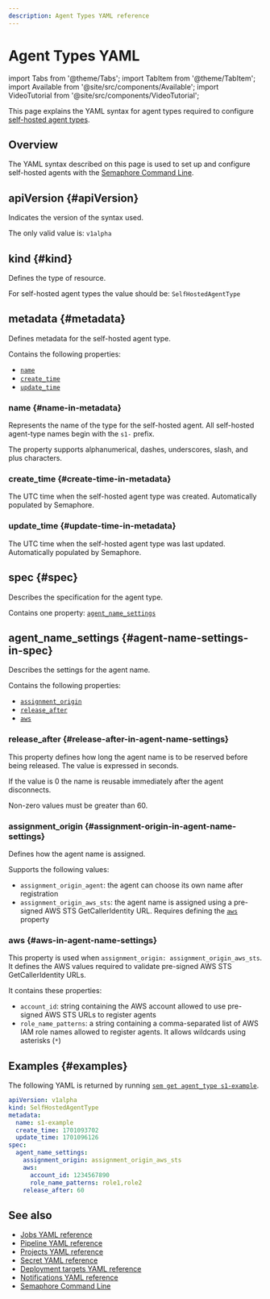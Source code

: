 ```yaml
---
description: Agent Types YAML reference
---
```


# Agent Types YAML

import Tabs from '@theme/Tabs';
import TabItem from '@theme/TabItem';
import Available from '@site/src/components/Available';
import VideoTutorial from '@site/src/components/VideoTutorial';

This page explains the YAML syntax for agent types required to configure [self-hosted agent types](../using-semaphore/self-hosted).

## Overview

The YAML syntax described on this page is used to set up and configure self-hosted agents with the [Semaphore Command Line](./semaphore-cli#sem-get-agents).

## apiVersion {#apiVersion}

Indicates the version of the syntax used.

The only valid value is: `v1alpha`

## kind {#kind}

Defines the type of resource.

For self-hosted agent types the value should be: `SelfHostedAgentType`

## metadata {#metadata}

Defines metadata for the self-hosted agent type.

Contains the following properties:

- [`name`](#name-in-metadata)
- [`create_time`](#create-time-in-metadata)
- [`update_time`](#update-time-in-metadata)

### name {#name-in-metadata}

Represents the name of the type for the self-hosted agent. All self-hosted agent-type names begin with the `s1-` prefix.

The property supports alphanumerical, dashes, underscores, slash, and plus characters.

### create_time {#create-time-in-metadata}

The UTC time when the self-hosted agent type was created. Automatically populated by Semaphore.

### update_time {#update-time-in-metadata}

The UTC time when the self-hosted agent type was last updated. Automatically populated by Semaphore.

## spec {#spec}

Describes the specification for the agent type.

Contains one property: [`agent_name_settings`](#agent-name-settings-in-spec)

## agent_name_settings {#agent-name-settings-in-spec}

Describes the settings for the agent name.

Contains the following properties:

- [`assignment_origin`](#assignment-origin-in-agent-name-settings)
- [`release_after`](#release-after-in-agent-name-settings)
- [`aws`](#aws-in-agent-name-settings)


### release_after {#release-after-in-agent-name-settings}

This property defines how long the agent name is to be reserved before being released. The value is expressed in seconds.

If the value is 0 the name is reusable immediately after the agent disconnects.

Non-zero values must be greater than 60.

### assignment_origin {#assignment-origin-in-agent-name-settings}

Defines how the agent name is assigned.

Supports the following values:

- `assignment_origin_agent`: the agent can choose its own name after registration
- `assignment_origin_aws_sts`: the agent name is assigned using a pre-signed AWS STS GetCallerIdentity URL. Requires defining the [`aws`](#aws-in-agent-name-settings) property

### aws {#aws-in-agent-name-settings}

This property is used when `assignment_origin: assignment_origin_aws_sts`. It defines the AWS values required to validate pre-signed AWS STS GetCallerIdentity URLs.

It contains these properties:

- `account_id`: string containing the AWS account allowed to use pre-signed AWS STS URLs to register agents
- `role_name_patterns`: a string containing a comma-separated list of AWS IAM role names allowed to register agents. It allows wildcards using asterisks (`*`)

## Examples {#examples}

The following YAML is returned by running [`sem get agent_type s1-example`](./semaphore-cli#sem-get-agent-types-props).

```yaml title="Example"
apiVersion: v1alpha
kind: SelfHostedAgentType
metadata:
  name: s1-example
  create_time: 1701093702
  update_time: 1701096126
spec:
  agent_name_settings:
    assignment_origin: assignment_origin_aws_sts
    aws:
      account_id: 1234567890
      role_name_patterns: role1,role2
    release_after: 60
```

## See also

- [Jobs YAML reference](./jobs-yaml)
- [Pipeline YAML reference](./pipeline-yaml)
- [Projects YAML reference](./project-yaml)
- [Secret YAML reference](./secret-yaml)
- [Deployment targets YAML reference](./deployment-target-yaml)
- [Notifications YAML reference](./notifications-yaml)
- [Semaphore Command Line](./semaphore-cli)
